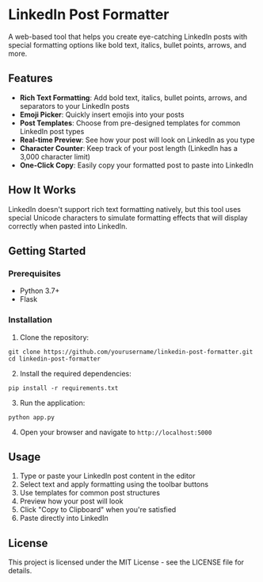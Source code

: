 # LinkedIn Post Formatter

A web-based tool that helps you create eye-catching LinkedIn posts with special formatting options like bold text, italics, bullet points, arrows, and more.

## Features

- **Rich Text Formatting**: Add bold text, italics, bullet points, arrows, and separators to your LinkedIn posts
- **Emoji Picker**: Quickly insert emojis into your posts
- **Post Templates**: Choose from pre-designed templates for common LinkedIn post types
- **Real-time Preview**: See how your post will look on LinkedIn as you type
- **Character Counter**: Keep track of your post length (LinkedIn has a 3,000 character limit)
- **One-Click Copy**: Easily copy your formatted post to paste into LinkedIn

## How It Works

LinkedIn doesn't support rich text formatting natively, but this tool uses special Unicode characters to simulate formatting effects that will display correctly when pasted into LinkedIn.

## Getting Started

### Prerequisites

- Python 3.7+
- Flask

### Installation

1. Clone the repository:
```
git clone https://github.com/yourusername/linkedin-post-formatter.git
cd linkedin-post-formatter
```

2. Install the required dependencies:
```
pip install -r requirements.txt
```

3. Run the application:
```
python app.py
```

4. Open your browser and navigate to `http://localhost:5000`

## Usage

1. Type or paste your LinkedIn post content in the editor
2. Select text and apply formatting using the toolbar buttons
3. Use templates for common post structures
4. Preview how your post will look
5. Click "Copy to Clipboard" when you're satisfied
6. Paste directly into LinkedIn

## License

This project is licensed under the MIT License - see the LICENSE file for details.

